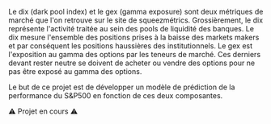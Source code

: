 Le dix (dark pool index) et le gex (gamma exposure) sont deux métriques de marché que l'on retrouve sur le site de squeezmétrics.
Grossièrement, le dix représente l'activité traitée au sein des pools de liquidité des banques. Le dix mesure l'ensemble des positions prises à la baisse des markets makers et par conséquent les positions haussières des institutionnels. Le gex est l'exposition au gamma des options par les teneurs de marché. Ces derniers devant rester neutre se doivent de acheter ou vendre des options pour ne pas être exposé au gamma des options.

Le but de ce projet est de développer un modèle de prédiction de la performance du S&P500 en fonction de ces deux composantes.

⚠️ Projet en cours ⚠️
